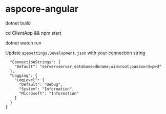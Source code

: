 # aspcore-angular

dotnet build

cd ClientApp && npm start

dotnet watch run

Update `appsettings.Development.json` with your connection string

```{
  "ConnectionStrings": {
    "Default": "server=server;database=dbname;uid=root;password=pwd"
  },
  "Logging": {
    "LogLevel": {
      "Default": "Debug",
      "System": "Information",
      "Microsoft": "Information"
    }
  }
}
```
